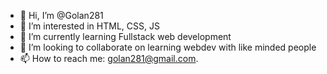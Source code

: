 - 👋 Hi, I’m @Golan281
- 👀 I’m interested in HTML, CSS, JS
- 🌱 I’m currently learning Fullstack web development
- 💞️ I’m looking to collaborate on learning webdev with like minded people
- 📫 How to reach me: golan281@gmail.com.

<!---
Golan281/Golan281 is a ✨ special ✨ repository because its `README.md` (this file) appears on your GitHub profile.
You can click the Preview link to take a look at your changes.
--->
